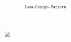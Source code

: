                                                Java-Design-Pattern
<h1 align="center">
  <br>
  <a href="https://github.com/shadibdair/Python/edit/master/README.md"><img src="https://cdn.journaldev.com/wp-content/uploads/2013/08/java-design-patterns.png"></a>
 <br/>
</h1>

